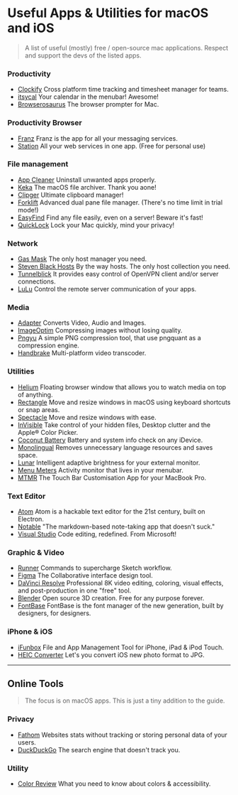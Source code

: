 # Useful Apps & Utilities for macOS and iOS

>A list of useful (mostly) free / open-source mac applications.
>Respect and support the devs of the listed apps.

### Productivity
- [Clockify](https://clockify.me) Cross platform time tracking and timesheet manager for teams.
- [itsycal](https://www.mowglii.com/itsycal/) Your calendar in the menubar! Awesome!
- [Browserosaurus](https://browserosaurus.com/) The browser prompter for Mac.

### Productivity Browser
- [Franz](https://meetfranz.com) Franz is the app for all your messaging services.
- [Station](https://getstation.com) All your web services in one app. (Free for personal use)

### File management
- [App Cleaner](https://freemacsoft.net/appcleaner/) Uninstall unwanted apps properly.
- [Keka](https://www.keka.io/en/) The macOS file archiver. Thank you aone!
- [Clipger](https://florian.github.io/clipgerapp/) Ultimate clipboard manager!
- [Forklift](https://binarynights.com) Advanced dual pane file manager. (There's no time limit in trial mode!)
- [EasyFind](https://www.devontechnologies.com/products/freeware.html) Find any file easily, even on a server! Beware it's fast!
- [QuickLock](https://github.com/orwhat-cc/quicklock) Lock your Mac quickly, mind your privacy!

### Network
- [Gas Mask](https://github.com/2ndalpha/gasmask) The only host manager you need.
- [Steven Black Hosts](https://github.com/StevenBlack/hosts) By the way hosts. The only host collection you need.
- [Tunnelblick](https://tunnelblick.net) It provides easy control of OpenVPN client and/or server connections.
- [LuLu](https://objective-see.com/products/lulu.html) Control the remote server communication of your apps.

### Media
- [Adapter](https://macroplant.com/adapter) Converts Video, Audio and Images.
- [ImageOptim](https://imageoptim.com/mac) Compressing images without losing quality.
- [Pngyu](https://nukesaq88.github.io/Pngyu/) A simple PNG compression tool, that use pngquant as a compression engine.
- [Handbrake](https://handbrake.fr) Multi-platform video transcoder.

### Utilities
- [Helium](http://heliumfloats.com) Floating browser window that allows you to watch media on top of anything.
- [Rectangle](https://rectangleapp.com) Move and resize windows in macOS using keyboard shortcuts or snap areas.
- [Spectacle](https://www.spectacleapp.com) Move and resize windows with ease.
- [InVisible](http://northernspysoftware.com/software/invisible) Take control of your hidden files, Desktop clutter and the Apple® Color Picker.
- [Coconut Battery](https://www.coconut-flavour.com/coconutbattery/) Battery and system info check on any iDevice.
- [Monolingual](https://ingmarstein.github.io/Monolingual/) Removes unnecessary language resources and saves space.
- [Lunar](https://lunar.fyi) Intelligent adaptive brightness for your external monitor.
- [Menu Meters](https://member.ipmu.jp/yuji.tachikawa/MenuMetersElCapitan/) Activity monitor that lives in your menubar.
- [MTMR](https://github.com/toxblh/MTMR) The Touch Bar Customisation App for your MacBook Pro.

### Text Editor
- [Atom](https://github.com/atom/atom) Atom is a hackable text editor for the 21st century, built on Electron.
- [Notable](https://github.com/notable/notable/blob/master/README.md) "The markdown-based note-taking app that doesn't suck."
- [Visual Studio](https://code.visualstudio.com) Code editing, redefined. From Microsoft!

### Graphic & Video
- [Runner](https://sketchrunner.com) Commands to supercharge Sketch workflow.
- [Figma](https://www.figma.com) The Collaborative interface design tool.
- [DaVinci Resolve](https://www.blackmagicdesign.com/products/davinciresolve/) Professional 8K video editing, coloring, visual effects, and post-production in one "free" tool.
- [Blender](https://www.blender.org/download/) Open source 3D creation. Free for any purpose forever.
- [FontBase](https://fontba.se/) FontBase is the font manager of the new generation, built by designers, for designers.

### iPhone & iOS
- [iFunbox](http://www.i-funbox.com) File and App Management Tool for iPhone, iPad & iPod Touch.
- [HEIC Converter](https://imazing.com/heic) Let's you convert iOS new photo format to JPG.

---

## Online Tools 
>The focus is on macOS apps. This is just a tiny addition to the guide.

### Privacy
- [Fathom](https://usefathom.com) Websites stats without tracking or storing personal data of your users.
- [DuckDuckGo](https://duckduckgo.com) The search engine that doesn't track you.

### Utility
- [Color Review](https://color.review/) What you need to know about colors & accessibility.

